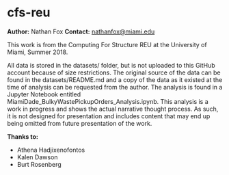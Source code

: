 # cfs-reu
**Author:** Nathan Fox
**Contact:** nathanfox@miami.edu

This work is from the Computing For Structure REU at the 
University of Miami, Summer 2018.

All data is stored in the datasets/ folder, but is not uploaded to this 
GitHub account because of size restrictions. The original source of the 
data can be found in the datasets/README.md and a copy of the data as it 
existed at the time of analysis can be requested from the author. The analysis 
is found in a Jupyter Notebook entitled MiamiDade_BulkyWastePickupOrders_Analysis.ipynb. 
This analysis is a work in progress and shows the actual narrative thought process. 
As such, it is not designed for presentation and includes content that may end up 
being omitted from future presentation of the work.

**Thanks to:**
* Athena Hadjixenofontos
* Kalen Dawson
* Burt Rosenberg

